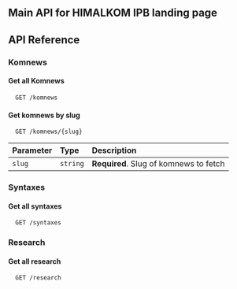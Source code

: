 ## Main API for HIMALKOM IPB landing page

## API Reference

### Komnews

#### Get all Komnews

```http
  GET /komnews
```

#### Get komnews by slug

```http
  GET /komnews/{slug}
```

| Parameter | Type     | Description                       |
| :-------- | :------- | :-------------------------------- |
| `slug`      | `string` | **Required**. Slug of komnews to fetch |

### Syntaxes

#### Get all syntaxes

```http
  GET /syntaxes
```

### Research

#### Get all research

```http
  GET /research
```
